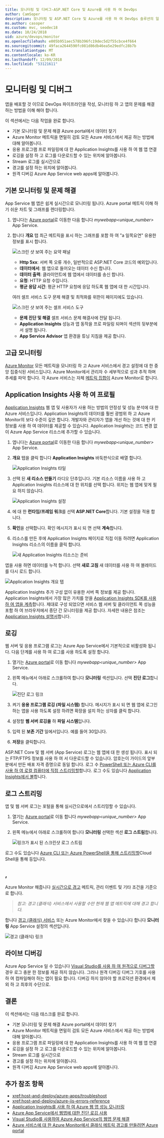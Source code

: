 ```yaml
---
title: 모니터링 및 디버그-ASP.NET Core 및 Azure를 사용 하 여 DevOps
author: CamSoper
description: 모니터링 및 ASP.NET Core 및 Azure를 사용 하 여 DevOps 솔루션의 일부로 코드 디버깅
ms.author: casoper
ms.custom: mvc, seodec18
ms.date: 10/24/2018
uid: azure/devops/monitor
ms.openlocfilehash: e005b951aec578b396fc19dec5d2f55cbce4f664
ms.sourcegitcommit: 49faca2644590fc081d86db46ea5e29edfc28b7b
ms.translationtype: MT
ms.contentlocale: ko-KR
ms.lasthandoff: 12/09/2018
ms.locfileid: "53121611"
---
```

# <a name="monitor-and-debug"></a>모니터링 및 디버그

앱을 배포할 것 이므로 DevOps 파이프라인을 작성, 모니터링 하 고 앱의 문제를 해결 하는 방법을 이해 해야 합니다.

이 섹션에서는 다음 작업을 완료 합니다.

* 기본 모니터링 및 문제 해결 Azure portal에서 데이터 찾기
* Azure Monitor 메트릭을 면밀히 검토 모든 Azure 서비스에서 제공 하는 방법에 대해 알아봅니다.
* 응용 프로그램 프로 파일링에 대 한 Application Insights를 사용 하 여 웹 앱 연결
* 로깅을 설정 하 고 로그를 다운로드할 수 있는 위치에 알아봅니다.
* Stream 로그를 실시간으로
* 경고를 설정 하는 위치에 알아봅니다.
* 원격 디버깅 Azure App Service web apps에 알아봅니다.

## <a name="basic-monitoring-and-troubleshooting"></a>기본 모니터링 및 문제 해결

App Service 웹 앱은 쉽게 실시간으로 모니터링 됩니다. Azure portal 메트릭 이해 하기 쉬운 차트 및 그래프를 렌더링합니다.

1. 엽니다는 [Azure portal](https://portal.azure.com)로 이동한 다음 합니다 *mywebapp\<unique_number\>*  App Service.

1. 합니다 **개요** 탭 최근 메트릭을 표시 하는 그래프를 포함 하 여 "a 일목요연" 유용한 정보를 표시 합니다.

    ![스크린 샷 보여 주는 요약 패널](./media/monitoring/overview.png)

    * **Http 5xx**: 서버 쪽 오류 개수, 일반적으로 ASP.NET Core 코드의 예외입니다.
    * **데이터에서**: 웹 앱으로 들어오는 데이터 수신 합니다.
    * **데이터 출력**: 클라이언트에 웹 앱에서 데이터를 송신 합니다.
    * **요청**: HTTP 요청 수입니다.
    * **평균 응답 시간**: 평균 HTTP 요청에 응답 하도록 웹 앱에 대 한 시간입니다.

    여러 셀프 서비스 도구 문제 해결 및 최적화를 위한이 페이지에도 있습니다.

    ![스크린 샷 보여 주는 셀프 서비스 도구](./media/monitoring/wizards.png)

    * **문제 진단 및 해결** 셀프 서비스 문제 해결사에 전달 됩니다.
    * **Application Insights** 성능과 앱 동작을 프로 파일링 되며이 섹션의 뒷부분에서 설명 됩니다.
    * **App Service Advisor** 앱 환경을 튜닝 지침을 제공 합니다.

## <a name="advanced-monitoring"></a>고급 모니터링

[Azure Monitor](/azure/monitoring-and-diagnostics/) 모든 메트릭을 모니터링 하 고 Azure 서비스에서 경고 설정에 대 한 중앙 집중식된 서비스입니다. Azure Monitor에서 관리자 수 세부적으로 성과 추적 하며 추세를 파악 합니다. 각 Azure 서비스는 자체 [메트릭 집합이](/azure/monitoring-and-diagnostics/monitoring-supported-metrics#microsoftwebsites-excluding-functions) Azure Monitor로 합니다.

## <a name="profile-with-application-insights"></a>Application Insights 사용 하 여 프로필

[Application Insights](/azure/application-insights/app-insights-overview) 웹 앱 및 사용자가 사용 하는 방법의 안정성 및 성능 분석에 대 한 Azure 서비스입니다. Application Insights의 데이터를 훨씬 광범위 하 고 Azure Monitor의 보다 수준이 깊은 합니다. 개발자와 관리자가 앱을 개선 하는 것에 대 한 키 정보를 사용 하 여 데이터를 제공할 수 있습니다. Application Insights는 코드 변경 없이 Azure App Service 리소스에 추가할 수 있습니다.

1. 엽니다는 [Azure portal](https://portal.azure.com)로 이동한 다음 합니다 *mywebapp\<unique_number\>*  App Service.
1. **개요** 탭을 클릭 합니다 **Application Insights** 바둑판식으로 배열 합니다.

    ![Application Insights 타일](./media/monitoring/app-insights.png)

1. 선택 된 **새 리소스 만들기** 라디오 단추입니다. 기본 리소스 이름을 사용 하 고 Application Insights 리소스에 대 한 위치를 선택 합니다. 위치는 웹 앱에 맞게 필요 하지 않습니다.

    ![Application Insights 설정](./media/monitoring/new-app-insights.png)

1. 에 대 한 **런타임/프레임 워크**를 선택 **ASP.NET Core**합니다. 기본 설정을 적용 합니다.
1. **확인**을 선택합니다. 확인 메시지가 표시 되 면 선택 **계속**합니다.
1. 리소스를 만든 후에 Application Insights 페이지로 직접 이동 하려면 Application Insights 리소스의 이름을 클릭 합니다.

    ![새 Application Insights 리소스는 준비](./media/monitoring/new-app-insights-done.png)

앱을 사용 하면 데이터를 누적 합니다. 선택 **새로 고침** 새 데이터를 사용 하 여 블레이드를 다시 로드 합니다.

![Application Insights 개요 탭](./media/monitoring/app-insights-overview.png)

Application Insights 추가 구성 없이 유용한 서버 쪽 정보를 제공 합니다. Application Insights에서 가장 많은 가치를 얻을 [Application Insights SDK를 사용 하 여 앱을 계측](/azure/application-insights/app-insights-asp-net-core)합니다. 제대로 구성 되었으면 서비스 웹 서버 및 클라이언트 쪽 성능을 포함 하 여 브라우저에서 종단 간 모니터링을 제공 합니다. 자세한 내용은 참조는 [Application Insights 설명서](/azure/application-insights/app-insights-overview)합니다.

## <a name="logging"></a>로깅

웹 서버 및 응용 프로그램 로그는 Azure App Service에서 기본적으로 비활성화 됩니다. 다음 단계를 사용 하 여 로그를 사용 하도록 설정 합니다.

1. 열기는 [Azure portal](https://portal.azure.com)로 이동 합니다 *mywebapp\<unique_number\>*  App Service.
1. 왼쪽 메뉴에서 아래로 스크롤하여 합니다 **모니터링** 섹션입니다. 선택 **진단 로그**합니다.

    ![진단 로그 링크](./media/monitoring/logging.png)

1. 켜기 **응용 프로그램 로깅 (파일 시스템)** 합니다. 메시지가 표시 되 면 웹 앱에 로그인 하는 앱을 사용 하도록 설정 하려면 확장을 설치 하는 상자를 클릭 합니다.
1. 설정할 **웹 서버 로깅을** 하 **파일 시스템**입니다.
1. 입력 된 **보존 기간** 일에서입니다. 예를 들어 30입니다.
1. **저장**을 클릭합니다.

ASP.NET Core 및 웹 서버 (App Service) 로그는 웹 앱에 대 한 생성 됩니다. 표시 되는 FTP/FTPS 정보를 사용 하 여 서 다운로드할 수 있습니다. 암호는이 가이드의 앞부분에서 만든 배포 자격 증명으로 동일 합니다. 로그 수 [PowerShell 또는 Azure CLI를 사용 하 여 로컬 컴퓨터에 직접 스트리밍할](/azure/app-service/web-sites-enable-diagnostic-log#download)합니다. 로그 수도 있습니다 [Application Insights에서 볼](/azure/app-service/web-sites-enable-diagnostic-log#how-to-view-logs-in-application-insights)합니다.

## <a name="log-streaming"></a>로그 스트리밍

앱 및 웹 서버 로그는 포털을 통해 실시간으로에서 스트리밍할 수 있습니다.

1. 열기는 [Azure portal](https://portal.azure.com)로 이동 합니다 *mywebapp\<unique_number\>*  App Service.
1. 왼쪽 메뉴에서 아래로 스크롤하여 합니다 **모니터링** 선택한 섹션 **로그 스트림**합니다.

    ![링크가 표시 된 스크린샷 로그 스트림](./media/monitoring/log-stream.png)

로그 수도 있습니다 [Azure CLI 또는 Azure PowerShell을 통해 스트리밍할](/azure/app-service/web-sites-enable-diagnostic-log#streamlogs)Cloud Shell을 통해 등입니다.

## <a name="alerts"></a>,

Azure Monitor 해줍니다 [실시간으로 경고](/azure/monitoring-and-diagnostics/insights-alerts-portal) 메트릭, 관리 이벤트 및 기타 조건을 기준으로 합니다.

> *참고: 경고 (클래식) 서비스에서 사용할 수만 현재 웹 앱 메트릭에 대해 경고 합니다.*

합니다 [경고 (클래식) 서비스](/azure/monitoring-and-diagnostics/monitor-quick-resource-metric-alert-portal) 또는 Azure Monitor에서 찾을 수 있습니다 합니다 **모니터링** App Service 설정의 섹션입니다.

![경고 (클래식) 링크](./media/monitoring/alerts.png)

## <a name="live-debugging"></a>라이브 디버깅

Azure App Service 일 수 있습니다 [Visual Studio를 사용 하 여 원격으로 디버그할](/azure/app-service/web-sites-dotnet-troubleshoot-visual-studio#remotedebug) 경우 로그 충분 한 정보를 제공 하지 않습니다. 그러나 원격 디버깅 디버그 기호를 사용 하 여 컴파일해야 하는 앱이 필요 합니다. 디버깅 하지 않아야 할 프로덕션 환경에서 제외 하 고 최후의 수단으로.

## <a name="conclusion"></a>결론

이 섹션에서는 다음 태스크를 완료 합니다.

* 기본 모니터링 및 문제 해결 Azure portal에서 데이터 찾기
* Azure Monitor 메트릭을 면밀히 검토 모든 Azure 서비스에서 제공 하는 방법에 대해 알아봅니다.
* 응용 프로그램 프로 파일링에 대 한 Application Insights를 사용 하 여 웹 앱 연결
* 로깅을 설정 하 고 로그를 다운로드할 수 있는 위치에 알아봅니다.
* Stream 로그를 실시간으로
* 경고를 설정 하는 위치에 알아봅니다.
* 원격 디버깅 Azure App Service web apps에 알아봅니다.

## <a name="additional-reading"></a>추가 참조 항목

* <xref:host-and-deploy/azure-apps/troubleshoot>
* <xref:host-and-deploy/azure-iis-errors-reference>
* [Application Insights를 사용 하 여 Azure 웹 앱 성능 모니터링](/azure/application-insights/app-insights-azure-web-apps)
* [Azure App Service에서 웹앱에 대한 진단 로깅 사용](/azure/app-service/web-sites-enable-diagnostic-log)
* [Visual Studio를 사용하여 Azure App Service의 웹앱 문제 해결](/azure/app-service/web-sites-dotnet-troubleshoot-visual-studio)
* [Azure 서비스에 대 한 Azure Monitor에서 클래식 메트릭 경고를 만들려면 Azure portal](/azure/monitoring-and-diagnostics/insights-alerts-portal)
